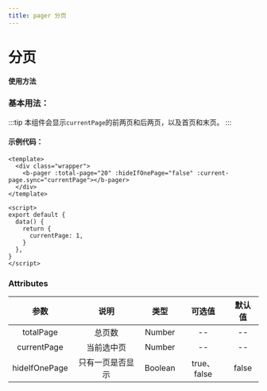```yaml
---
title: pager 分页
---
```


# 分页

**使用方法**

### 基本用法：

<ClientOnly>
<pager-demo-common></pager-demo-common>
</ClientOnly>

:::tip
本组件会显示`currentPage`的前两页和后两页，以及首页和末页。
:::

#### 示例代码：

```vue
<template>
  <div class="wrapper">
    <b-pager :total-page="20" :hideIfOnePage="false" :current-page.sync="currentPage"></b-pager>
  </div>
</template>

<script>
export default {
  data() {
    return {
      currentPage: 1,
    }
  },
}
</script>
```

### Attributes

|     参数      |       说明       |  类型   |   可选值    | 默认值 |
| :-----------: | :--------------: | :-----: | :---------: | :----: |
|   totalPage   |      总页数      | Number  |     --      |   --   |
|  currentPage  |    当前选中页    | Number  |     --      |   --   |
| hideIfOnePage | 只有一页是否显示 | Boolean | true、false | false  |
